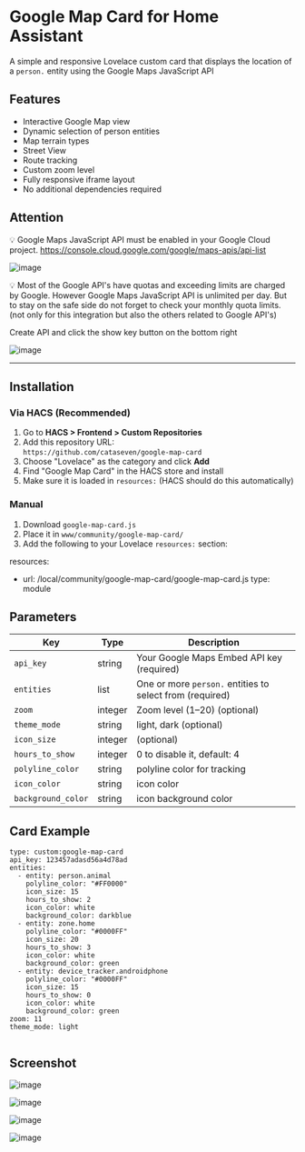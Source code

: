 # Google Map Card for Home Assistant

A simple and responsive Lovelace custom card that displays the location of a `person.` entity using the Google Maps JavaScript API

## Features

- Interactive Google Map view
- Dynamic selection of person entities
- Map terrain types
- Street View
- Route tracking
- Custom zoom level
- Fully responsive iframe layout
- No additional dependencies required

## Attention

💡 Google Maps JavaScript API must be enabled in your Google Cloud project. https://console.cloud.google.com/google/maps-apis/api-list

![image](https://github.com/user-attachments/assets/c1f95159-583d-470e-83b2-4fe48e3110c9)

💡 Most of the Google API's have quotas and exceeding limits are charged by Google. However Google Maps JavaScript API is unlimited per day. But to stay on the safe side do not forget to check your monthly quota limits. (not only for this integration but also the others related to Google API's)

Create API and click the show key button on the bottom right

![image](https://github.com/user-attachments/assets/43354381-7c68-4430-b49d-4e375cdd0f41)


---

## Installation

### Via HACS (Recommended)

1. Go to **HACS > Frontend > Custom Repositories**
2. Add this repository URL:  
   `https://github.com/cataseven/google-map-card`
3. Choose "Lovelace" as the category and click **Add**
4. Find "Google Map Card" in the HACS store and install
5. Make sure it is loaded in `resources:` (HACS should do this automatically)

### Manual

1. Download `google-map-card.js`
2. Place it in `www/community/google-map-card/`
3. Add the following to your Lovelace `resources:` section:

resources:
  - url: /local/community/google-map-card/google-map-card.js
    type: module

## Parameters

| Key        | Type    | Description                                              |
| ---------- | ------- | -------------------------------------------------------- |
| `api_key`  | string  | Your Google Maps Embed API key (required)                |
| `entities` | list    | One or more `person.` entities to select from (required) |
| `zoom`     | integer | Zoom level (1–20) (optional)                             |
| `theme_mode`| string  | light, dark (optional)                                  |
| `icon_size`| integer | (optional)                                               |
| `hours_to_show`| integer | 0 to disable it, default: 4                          |
| `polyline_color`| string  | polyline color for tracking                         |
| `icon_color`| string  | icon color                                              |
| `background_color`| string  | icon background color                             |
## Card Example
```
type: custom:google-map-card
api_key: 123457adasd56a4d78ad
entities:
  - entity: person.animal
    polyline_color: "#FF0000"
    icon_size: 15
    hours_to_show: 2
    icon_color: white
    background_color: darkblue
  - entity: zone.home
    polyline_color: "#0000FF"
    icon_size: 20
    hours_to_show: 3
    icon_color: white
    background_color: green
  - entity: device_tracker.androidphone
    polyline_color: "#0000FF"
    icon_size: 15
    hours_to_show: 0
    icon_color: white
    background_color: green
zoom: 11
theme_mode: light


```

## Screenshot
![image](https://github.com/user-attachments/assets/e6a845a7-caed-4c9e-a101-c62a0f941e0c)

![image](https://github.com/user-attachments/assets/a3a72a88-6799-4c44-ae2c-e9047e7a78c9)

![image](https://github.com/user-attachments/assets/5ddba161-8b22-47d1-a996-b26f92266b00)

![image](https://github.com/user-attachments/assets/b9b8365b-00a8-4354-9fd7-53a139ce0785)


